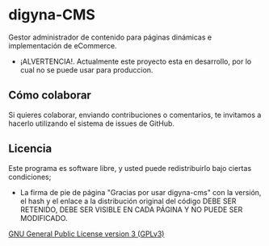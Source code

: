 # digyna-CMS
Gestor administrador de contenido para páginas dinámicas e implementación de eCommerce.
+ ¡ALVERTENCIA!. Actualmente este proyecto esta en desarrollo, por lo cual no se puede usar para produccion. 

## Cómo colaborar
Si quieres colaborar, enviando contribuciones o comentarios, te invitamos a hacerlo utilizando el sistema de issues de GitHub.

## Licencia
Este programa es software libre, y usted puede redistribuirlo bajo ciertas condiciones;
+ La firma de pie de página "Gracias por usar digyna-cms" con la versión, el hash y el enlace a la distribución original del código DEBE SER RETENIDO, DEBE SER VISIBLE EN CADA PÁGINA Y NO PUEDE SER MODIFICADO.

[GNU General Public License version 3 (GPLv3)](https://github.com/digyna/digyna-CMS/blob/master/LICENSE)
